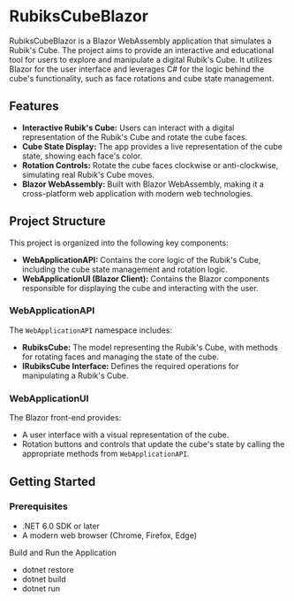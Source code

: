 # RubiksCubeBlazor

RubiksCubeBlazor is a Blazor WebAssembly application that simulates a Rubik's Cube. The project aims to provide an interactive and educational tool for users to explore and manipulate a digital Rubik's Cube. It utilizes Blazor for the user interface and leverages C# for the logic behind the cube's functionality, such as face rotations and cube state management.

## Features

- **Interactive Rubik's Cube:** Users can interact with a digital representation of the Rubik's Cube and rotate the cube faces.
- **Cube State Display:** The app provides a live representation of the cube state, showing each face's color.
- **Rotation Controls:** Rotate the cube faces clockwise or anti-clockwise, simulating real Rubik's Cube moves.
- **Blazor WebAssembly:** Built with Blazor WebAssembly, making it a cross-platform web application with modern web technologies.

## Project Structure

This project is organized into the following key components:

- **WebApplicationAPI:** Contains the core logic of the Rubik's Cube, including the cube state management and rotation logic.
- **WebApplicationUI (Blazor Client):** Contains the Blazor components responsible for displaying the cube and interacting with the user.

### WebApplicationAPI

The `WebApplicationAPI` namespace includes:
- **RubiksCube:** The model representing the Rubik's Cube, with methods for rotating faces and managing the state of the cube.
- **IRubiksCube Interface:** Defines the required operations for manipulating a Rubik's Cube.

### WebApplicationUI

The Blazor front-end provides:
- A user interface with a visual representation of the cube.
- Rotation buttons and controls that update the cube's state by calling the appropriate methods from `WebApplicationAPI`.

## Getting Started

### Prerequisites

- .NET 6.0 SDK or later
- A modern web browser (Chrome, Firefox, Edge)

Build and Run the Application
- dotnet restore
- dotnet build
- dotnet run

